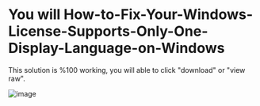 # You will How-to-Fix-Your-Windows-License-Supports-Only-One-Display-Language-on-Windows

This solution is %100 working, you will able to click "download" or "view raw".

![image](https://user-images.githubusercontent.com/89155137/142625824-f0a24c2e-535b-43bd-a8d1-cbc6ff30d02d.png)
